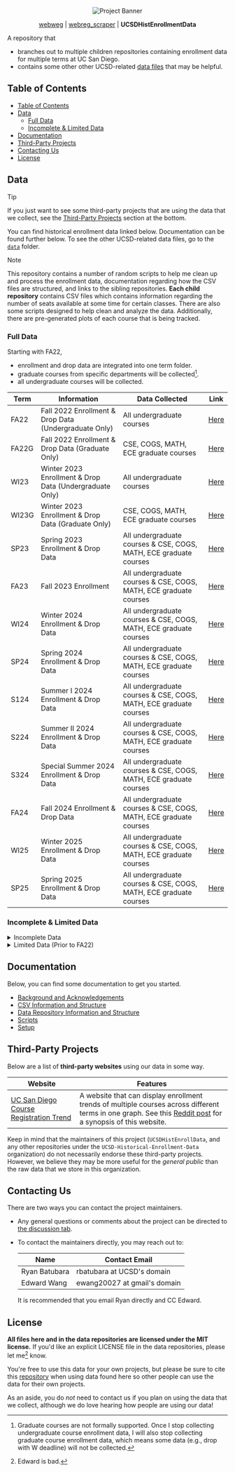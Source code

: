 <p align="center">
  <img src="https://github.com/ewang2002/UCSDHistEnrollData/blob/master/misc/assets/project_banner.png?raw=true"  alt="Project Banner"/>
</p>

<p align="center">
  <a href="https://github.com/ewang2002/webweg">webweg</a> |
  <a href="https://github.com/ewang2002/webreg_scraper">webreg_scraper</a> |
  <b>UCSDHistEnrollmentData</b>
</p>

A repository that 
- branches out to multiple children repositories containing enrollment data for multiple terms at UC San Diego.
- contains some other other UCSD-related [data files](https://github.com/ewang2002/UCSDHistEnrollData/tree/master/data) that may be helpful.

## Table of Contents
- [Table of Contents](#table-of-contents)
- [Data](#data)
  - [Full Data](#full-data)
  - [Incomplete & Limited Data](#incomplete--limited-data)
- [Documentation](#documentation)
- [Third-Party Projects](#third-party-projects)
- [Contacting Us](#contacting-us)
- [License](#license)

  
## Data
> [!TIP]
> If you just want to see some third-party projects that are using the data that we collect, see the [Third-Party Projects](#third-party-projects) section at the bottom.

You can find historical enrollment data linked below. Documentation can be found further below. To see the other UCSD-related data files, go to the [`data`](https://github.com/ewang2002/UCSDHistEnrollData/tree/master/data) folder.

> [!NOTE]
> This repository contains a number of random scripts to help me clean up and process the enrollment data, documentation regarding how the CSV files are structured, and links to the sibling repositories. **Each child repository** contains CSV files which contains information regarding the number of seats available at some time for certain classes. There are also some scripts designed to help clean and analyze the data. Additionally, there are pre-generated plots of each course that is being tracked.

### Full Data
Starting with FA22, 
- enrollment and drop data are integrated into one term folder. 
- graduate courses from specific departments will be collected[^1].
- all undergraduate courses will be collected.

| Term | Information | Data Collected | Link |
| ---- | ----------- | -------------- | ---- |
| FA22 | Fall 2022 Enrollment & Drop Data (Undergraduate Only) | All undergraduate courses | [Here](https://github.com/UCSD-Historical-Enrollment-Data/2022Fall) |
| FA22G | Fall 2022 Enrollment & Drop Data (Graduate Only) | CSE, COGS, MATH, ECE graduate courses | [Here](https://github.com/UCSD-Historical-Enrollment-Data/2022FallGrad) |
| WI23 | Winter 2023 Enrollment & Drop Data (Undergraduate Only) | All undergraduate courses | [Here](https://github.com/UCSD-Historical-Enrollment-Data/2023Winter) |
| WI23G | Winter 2023 Enrollment & Drop Data (Graduate Only) | CSE, COGS, MATH, ECE graduate courses | [Here](https://github.com/UCSD-Historical-Enrollment-Data/2023WinterGrad) |
| SP23 | Spring 2023 Enrollment & Drop Data | All undergraduate courses & CSE, COGS, MATH, ECE graduate courses | [Here](https://github.com/UCSD-Historical-Enrollment-Data/2023Spring) |
| FA23 | Fall 2023 Enrollment | All undergraduate courses & CSE, COGS, MATH, ECE graduate courses | [Here](https://github.com/UCSD-Historical-Enrollment-Data/2023Fall) |
| WI24 | Winter 2024 Enrollment & Drop Data | All undergraduate courses & CSE, COGS, MATH, ECE graduate courses | [Here](https://github.com/UCSD-Historical-Enrollment-Data/2024Winter) |
| SP24 | Spring 2024 Enrollment & Drop Data | All undergraduate courses & CSE, COGS, MATH, ECE graduate courses | [Here](https://github.com/UCSD-Historical-Enrollment-Data/2024Spring) |
| S124 | Summer I 2024 Enrollment & Drop Data | All undergraduate courses & CSE, COGS, MATH, ECE graduate courses | [Here](https://github.com/UCSD-Historical-Enrollment-Data/2024Summer1) |
| S224 | Summer II 2024 Enrollment & Drop Data | All undergraduate courses & CSE, COGS, MATH, ECE graduate courses | [Here](https://github.com/UCSD-Historical-Enrollment-Data/2024Summer2) |
| S324 | Special Summer 2024 Enrollment & Drop Data | All undergraduate courses & CSE, COGS, MATH, ECE graduate courses | [Here](https://github.com/UCSD-Historical-Enrollment-Data/2024Summer3) |
| FA24 | Fall 2024 Enrollment & Drop Data | All undergraduate courses & CSE, COGS, MATH, ECE graduate courses | [Here](https://github.com/UCSD-Historical-Enrollment-Data/2024Fall) |
| WI25 | Winter 2025 Enrollment & Drop Data | All undergraduate courses & CSE, COGS, MATH, ECE graduate courses | [Here](https://github.com/UCSD-Historical-Enrollment-Data/2025Winter) |
| SP25 | Spring 2025 Enrollment & Drop Data | All undergraduate courses & CSE, COGS, MATH, ECE graduate courses | [Here](https://github.com/UCSD-Historical-Enrollment-Data/2025Spring) |

### Incomplete & Limited Data 

<details>
<summary>Incomplete Data</summary>
<br> 

Below, you can find incomplete data. Incomplete data is defined as data with a significant number of missing datapoints (essentially rendering them significantly less valuable than regular datasets).

| Term | Information | Data Collected | Link |
| ---- | ----------- | -------------- | ---- |
| S123 | Summer I 2023 Raw Data | All undergraduate courses (raw data only, see repository for more info) | [Here](https://github.com/UCSD-Historical-Enrollment-Data/2023Summer1) |
| S223 | Summer II 2023 Raw Data | All undergraduate courses (raw data only, see repository for more info) | [Here](https://github.com/UCSD-Historical-Enrollment-Data/2023Summer2) |

</details>

<details>
<summary>Limited Data (Prior to FA22)</summary>
<br> 

The following repositories only contain _limited_ data, and were intended to be long-term test runs to see if the project was feasible. Note that Spring 2022 enrollment data is formatted differently from the data found in other data repositories.

| Term | Information | Data Collected | Link |
| ---- | ----------- | -------------- | ---- |
| SP22 | Spring 2022 Enrollment Data | CSE, COGS, MATH, ECE undergraduate courses | [Here](https://github.com/UCSD-Historical-Enrollment-Data/2022Spring) |
| SP22D | Spring 2022 Drop Data | CSE, COGS, MATH, ECE undergraduate courses | [Here](https://github.com/UCSD-Historical-Enrollment-Data/2022SpringDrop) |
| S122 | Summer I 2022 Enrollment Data | CSE, COGS, MATH, ECE undergraduate courses | [Here](https://github.com/UCSD-Historical-Enrollment-Data/2022Summer1) |
| S122D | Summer I 2022 Drop Data | CSE, COGS, MATH, ECE undergraduate courses | [Here](https://github.com/UCSD-Historical-Enrollment-Data/2022Summer1Drop) |
| S222 | Summer II 2022 Enrollment Data | CSE, COGS, MATH, ECE undergraduate courses | [Here](https://github.com/UCSD-Historical-Enrollment-Data/2022Summer2) |
| S222D | Summer II 2022 Drop Data | CSE, COGS, MATH, ECE undergraduate courses | [Here](https://github.com/UCSD-Historical-Enrollment-Data/2022Summer2Drop) |
| S322 | Summer III 2022 Data | CSE, COGS, MATH, ECE undergraduate courses | [Here](https://github.com/UCSD-Historical-Enrollment-Data/2022Summer3) |

</details>

## Documentation
Below, you can find some documentation to get you started.
- [Background and Acknowledgements](https://github.com/ewang2002/UCSDHistEnrollData/blob/master/docs/background.md)
- [CSV Information and Structure](https://github.com/ewang2002/UCSDHistEnrollData/blob/master/docs/csv_info.md)
- [Data Repository Information and Structure](https://github.com/ewang2002/UCSDHistEnrollData/blob/master/docs/data_repo_info.md)
- [Scripts](https://github.com/ewang2002/UCSDHistEnrollData/blob/master/docs/scripts.md)
- [Setup](https://github.com/ewang2002/UCSDHistEnrollData/blob/master/docs/setup.md)


## Third-Party Projects
Below are a list of **third-party websites** using our data in some way.

| Website | Features |
| ------- | -------- |
| [UC San Diego Course Registration Trend](https://www.ucsdregistration.com/) | A website that can display enrollment trends of multiple courses across different terms in one graph. See this [Reddit post](https://www.reddit.com/r/UCSD/comments/1gjuo36/i_made_a_website_to_help_make_course_registration/) for a synopsis of this website. |

Keep in mind that the maintainers of this project (`UCSDHistEnrollData`, and any other repositories under the `UCSD-Historical-Enrollment-Data` organization) do not necessarily endorse these third-party projects. However, we believe they may be more useful for the _general public_ than the raw data that we store in this organization. 

## Contacting Us
There are two ways you can contact the project maintainers.
- Any general questions or comments about the project can be directed to [the discussion tab](https://github.com/orgs/UCSD-Historical-Enrollment-Data/discussions). 
- To contact the maintainers directly, you may reach out to:

  | Name                  | Contact Email                |
  | --------------------- | ---------------------------- |
  | Ryan Batubara         | rbatubara at UCSD's domain   |
  | Edward Wang           | ewang20027 at gmail's domain |

  It is recommended that you email Ryan directly and CC Edward.

## License
**All files here and in the data repositories are licensed under the MIT license.** If you'd like an explicit LICENSE file in the data repositories, please let me[^2] know.

You're free to use this data for your own projects, but please be sure to cite this [repository](https://github.com/UCSD-Historical-Enrollment-Data/UCSDHistEnrollData/) when using data found here so other people can use the data for their own projects.

As an aside, you do _not_ need to contact us if you plan on using the data that we collect, although we do love hearing how people are using our data! 

[^1]: Graduate courses are not formally supported. Once I stop collecting undergraduate course enrollment data, I will also stop collecting graduate course enrollment data, which means some data (e.g., drop with W deadline) will not be collected.

[^2]: Edward is bad. 
